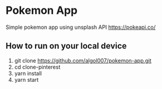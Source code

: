 # Pokemon App
Simple pokemon app using unsplash API https://pokeapi.co/

## How to run on your local device
1. git clone https://github.com/algol007/pokemon-app.git
2. cd clone-pinterest
3. yarn install
4. yarn start